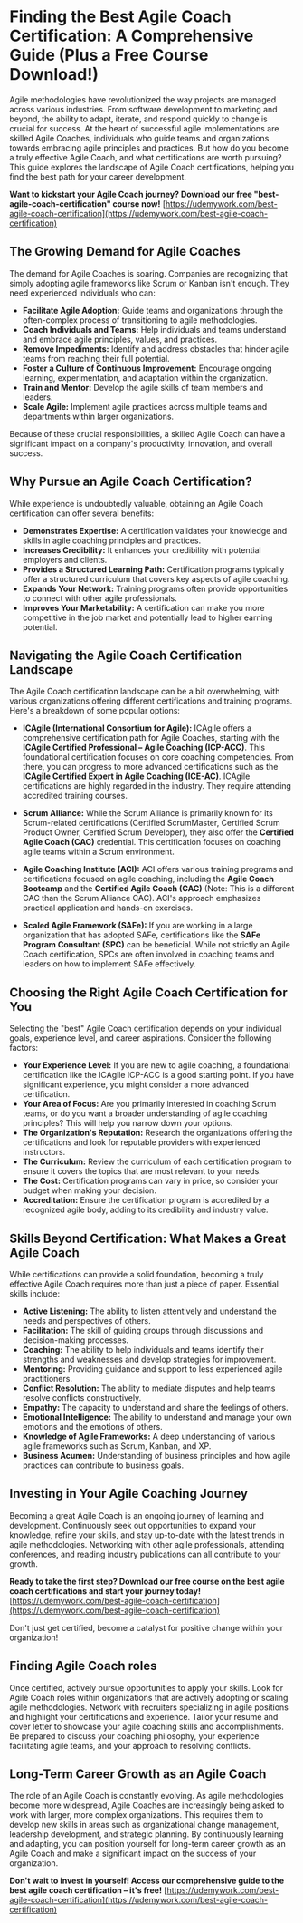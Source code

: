 # Finding the Best Agile Coach Certification: A Comprehensive Guide (Plus a Free Course Download!)

Agile methodologies have revolutionized the way projects are managed across various industries. From software development to marketing and beyond, the ability to adapt, iterate, and respond quickly to change is crucial for success. At the heart of successful agile implementations are skilled Agile Coaches, individuals who guide teams and organizations towards embracing agile principles and practices.  But how do you become a truly effective Agile Coach, and what certifications are worth pursuing? This guide explores the landscape of Agile Coach certifications, helping you find the best path for your career development.

**Want to kickstart your Agile Coach journey? Download our free "best-agile-coach-certification" course now!** [https://udemywork.com/best-agile-coach-certification](https://udemywork.com/best-agile-coach-certification)

## The Growing Demand for Agile Coaches

The demand for Agile Coaches is soaring. Companies are recognizing that simply adopting agile frameworks like Scrum or Kanban isn't enough. They need experienced individuals who can:

*   **Facilitate Agile Adoption:** Guide teams and organizations through the often-complex process of transitioning to agile methodologies.
*   **Coach Individuals and Teams:** Help individuals and teams understand and embrace agile principles, values, and practices.
*   **Remove Impediments:** Identify and address obstacles that hinder agile teams from reaching their full potential.
*   **Foster a Culture of Continuous Improvement:** Encourage ongoing learning, experimentation, and adaptation within the organization.
*   **Train and Mentor:** Develop the agile skills of team members and leaders.
*   **Scale Agile:** Implement agile practices across multiple teams and departments within larger organizations.

Because of these crucial responsibilities,  a skilled Agile Coach can have a significant impact on a company's productivity, innovation, and overall success.

## Why Pursue an Agile Coach Certification?

While experience is undoubtedly valuable, obtaining an Agile Coach certification can offer several benefits:

*   **Demonstrates Expertise:** A certification validates your knowledge and skills in agile coaching principles and practices.
*   **Increases Credibility:**  It enhances your credibility with potential employers and clients.
*   **Provides a Structured Learning Path:** Certification programs typically offer a structured curriculum that covers key aspects of agile coaching.
*   **Expands Your Network:**  Training programs often provide opportunities to connect with other agile professionals.
*   **Improves Your Marketability:**  A certification can make you more competitive in the job market and potentially lead to higher earning potential.

## Navigating the Agile Coach Certification Landscape

The Agile Coach certification landscape can be a bit overwhelming, with various organizations offering different certifications and training programs. Here's a breakdown of some popular options:

*   **ICAgile (International Consortium for Agile):** ICAgile offers a comprehensive certification path for Agile Coaches, starting with the **ICAgile Certified Professional – Agile Coaching (ICP-ACC)**. This foundational certification focuses on core coaching competencies.  From there, you can progress to more advanced certifications such as the **ICAgile Certified Expert in Agile Coaching (ICE-AC)**. ICAgile certifications are highly regarded in the industry. They require attending accredited training courses.

*   **Scrum Alliance:**  While the Scrum Alliance is primarily known for its Scrum-related certifications (Certified ScrumMaster, Certified Scrum Product Owner, Certified Scrum Developer), they also offer the **Certified Agile Coach (CAC)** credential. This certification focuses on coaching agile teams within a Scrum environment.

*   **Agile Coaching Institute (ACI):** ACI offers various training programs and certifications focused on agile coaching, including the **Agile Coach Bootcamp** and the **Certified Agile Coach (CAC)** (Note: This is a different CAC than the Scrum Alliance CAC).  ACI's approach emphasizes practical application and hands-on exercises.

*   **Scaled Agile Framework (SAFe):** If you are working in a large organization that has adopted SAFe, certifications like the **SAFe Program Consultant (SPC)** can be beneficial.  While not strictly an Agile Coach certification, SPCs are often involved in coaching teams and leaders on how to implement SAFe effectively.

## Choosing the Right Agile Coach Certification for You

Selecting the "best" Agile Coach certification depends on your individual goals, experience level, and career aspirations.  Consider the following factors:

*   **Your Experience Level:** If you are new to agile coaching, a foundational certification like the ICAgile ICP-ACC is a good starting point.  If you have significant experience, you might consider a more advanced certification.
*   **Your Area of Focus:** Are you primarily interested in coaching Scrum teams, or do you want a broader understanding of agile coaching principles?  This will help you narrow down your options.
*   **The Organization's Reputation:** Research the organizations offering the certifications and look for reputable providers with experienced instructors.
*   **The Curriculum:** Review the curriculum of each certification program to ensure it covers the topics that are most relevant to your needs.
*   **The Cost:** Certification programs can vary in price, so consider your budget when making your decision.
*   **Accreditation:** Ensure the certification program is accredited by a recognized agile body, adding to its credibility and industry value.

## Skills Beyond Certification: What Makes a Great Agile Coach

While certifications can provide a solid foundation,  becoming a truly effective Agile Coach requires more than just a piece of paper.  Essential skills include:

*   **Active Listening:**  The ability to listen attentively and understand the needs and perspectives of others.
*   **Facilitation:** The skill of guiding groups through discussions and decision-making processes.
*   **Coaching:** The ability to help individuals and teams identify their strengths and weaknesses and develop strategies for improvement.
*   **Mentoring:**  Providing guidance and support to less experienced agile practitioners.
*   **Conflict Resolution:** The ability to mediate disputes and help teams resolve conflicts constructively.
*   **Empathy:**  The capacity to understand and share the feelings of others.
*   **Emotional Intelligence:** The ability to understand and manage your own emotions and the emotions of others.
*   **Knowledge of Agile Frameworks:** A deep understanding of various agile frameworks such as Scrum, Kanban, and XP.
*   **Business Acumen:** Understanding of business principles and how agile practices can contribute to business goals.

## Investing in Your Agile Coaching Journey

Becoming a great Agile Coach is an ongoing journey of learning and development. Continuously seek out opportunities to expand your knowledge, refine your skills, and stay up-to-date with the latest trends in agile methodologies. Networking with other agile professionals, attending conferences, and reading industry publications can all contribute to your growth.

**Ready to take the first step?  Download our free course on the best agile coach certifications and start your journey today!** [https://udemywork.com/best-agile-coach-certification](https://udemywork.com/best-agile-coach-certification)

Don't just get certified, become a catalyst for positive change within your organization!

## Finding Agile Coach roles

Once certified, actively pursue opportunities to apply your skills. Look for Agile Coach roles within organizations that are actively adopting or scaling agile methodologies. Network with recruiters specializing in agile positions and highlight your certifications and experience. Tailor your resume and cover letter to showcase your agile coaching skills and accomplishments. Be prepared to discuss your coaching philosophy, your experience facilitating agile teams, and your approach to resolving conflicts.

## Long-Term Career Growth as an Agile Coach

The role of an Agile Coach is constantly evolving. As agile methodologies become more widespread, Agile Coaches are increasingly being asked to work with larger, more complex organizations. This requires them to develop new skills in areas such as organizational change management, leadership development, and strategic planning. By continuously learning and adapting, you can position yourself for long-term career growth as an Agile Coach and make a significant impact on the success of your organization.

**Don't wait to invest in yourself! Access our comprehensive guide to the best agile coach certification – it's free!** [https://udemywork.com/best-agile-coach-certification](https://udemywork.com/best-agile-coach-certification)
